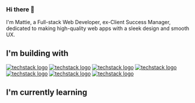 ### Hi there 👋

I'm Mattie, a Full-stack Web Developer, ex-Client Success Manager, dedicated to making high-quality web apps with a sleek design and smooth UX.

## I'm building with
[![techstack logo](https://readme-components.vercel.app/api?component=logo&logo=react)](https://github.com/harish-sethuraman/readme-components)
[![techstack logo](https://readme-components.vercel.app/api?component=logo&logo=node)](https://github.com/harish-sethuraman/readme-components)
[![techstack logo](https://readme-components.vercel.app/api?component=logo&logo=express)](https://github.com/harish-sethuraman/readme-components)
[![techstack logo](https://readme-components.vercel.app/api?component=logo&logo=mongodb)](https://github.com/harish-sethuraman/readme-components)
[![techstack logo](https://readme-components.vercel.app/api?component=logo&logo=css)](https://github.com/harish-sethuraman/readme-components)
[![techstack logo](https://readme-components.vercel.app/api?component=logo&logo=html5)](https://github.com/harish-sethuraman/readme-components)
[![techstack logo](https://readme-components.vercel.app/api?component=logo&logo=bootstrap)](https://github.com/harish-sethuraman/readme-components)

## I'm currently learning


<!--
**maitlandbarton/maitlandbarton** is a ✨ _special_ ✨ repository because its `README.md` (this file) appears on your GitHub profile.

Here are some ideas to get you started:

- 🔭 I’m currently working on ...
- 🌱 I’m currently learning ...
- 👯 I’m looking to collaborate on ...
- 🤔 I’m looking for help with ...
- 💬 Ask me about ...
- 📫 How to reach me: ...
- 😄 Pronouns: ...
- ⚡ Fun fact: ...
-->
